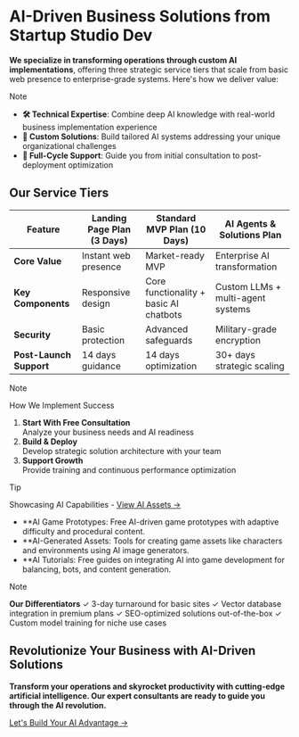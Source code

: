 # AI-Driven Business Solutions from Startup Studio Dev

**We specialize in transforming operations through custom AI implementations**, offering three strategic service tiers that scale from basic web presence to enterprise-grade systems. Here's how we deliver value:

> [!NOTE]  
> - **🛠️ Technical Expertise**: Combine deep AI knowledge with real-world business implementation experience
> - **🎯 Custom Solutions**: Build tailored AI systems addressing your unique organizational challenges
> - **🚀 Full-Cycle Support**: Guide you from initial consultation to post-deployment optimization

## Our Service Tiers

| Feature                | Landing Page Plan (3 Days) | Standard MVP Plan (10 Days) | AI Agents & Solutions Plan |
|------------------------|----------------------------|-----------------------------|----------------------------|
| **Core Value**          | Instant web presence       | Market-ready MVP            | Enterprise AI transformation |
| **Key Components**      | Responsive design          | Core functionality + basic AI chatbots | Custom LLMs + multi-agent systems |
| **Security**            | Basic protection           | Advanced safeguards         | Military-grade encryption  |
| **Post-Launch Support** | 14 days guidance            | 14 days optimization        | 30+ days strategic scaling |

> [!NOTE]
> How We Implement Success
> 1. **Start With Free Consultation**  
>    Analyze your business needs and AI readiness
> 2. **Build & Deploy**  
>    Develop strategic solution architecture with your team
> 3. **Support Growth**  
>    Provide training and continuous performance optimization

> [!TIP]
> Showcasing AI Capabilities - [View AI Assets →](https://freetools.startupstudio.dev/)
> - **AI Game Prototypes: Free AI-driven game prototypes with adaptive difficulty and procedural content.
> - **AI-Generated Assets: Tools for creating game assets like characters and environments using AI image generators.
> - **AI Tutorials: Free guides on integrating AI into game development for balancing, bots, and content generation.

> [!NOTE]
> **Our Differentiators**
> ✓ 3-day turnaround for basic sites
> ✓ Vector database integration in premium plans
> ✓ SEO-optimized solutions out-of-the-box
> ✓ Custom model training for niche use cases

## Revolutionize Your Business with AI-Driven Solutions
**Transform your operations and skyrocket productivity with cutting-edge artificial intelligence. Our expert consultants are ready to guide you through the AI revolution.**

[Let's Build Your AI Advantage →](https://startupstudio.dev/)


